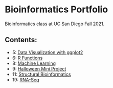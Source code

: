 # Bioinformatics Portfolio

Bioinformatics class at UC San Diego Fall 2021.

## Contents:

- 5: [Data Visualization with ggplot2](https://github.com/PierceWF/bggn213/blob/main/class05/class05.md)
- 6: [R Functions](https://github.com/PierceWF/bggn213/blob/main/class06/class06.md)
- 8: [Machine Learning](https://github.com/PierceWF/bggn213/blob/main/class08/class08.md)
- 9: [Halloween Mini Project](https://github.com/PierceWF/bggn213/blob/main/class09_mini_project/Candy.md)
- 11: [Structural Bioinformatics](https://github.com/PierceWF/bggn213/blob/main/class11/class11.md)
- 19: [RNA-Seq](https://github.com/PierceWF/bggn213/blob/main/class19/class19.md)
